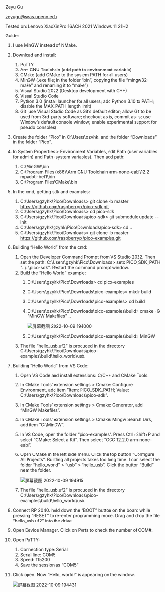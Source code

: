 Zeyu Gu

zeyugu@seas.upenn.edu

Tested on: Lenovo XiaoXinPro 16ACH 2021 Windows 11 21H2

Guide:

1.  I use MinGW instead of NMake.
2.  Download and install:
    1.  PuTTY
    2.  Arm GNU Toolchain (add path to environment variable)
    3.  CMake (add CMake to the system PATH for all users)
    4.  MinGW (.exe file; in the folder “bin”, copying the file “mingw32-make” and renaming it to “make”)
    5.  Visual Studio 2022 (Desktop development with C++)
    6.  Visual Studio Code
    7.  Python 3.0 (install launcher for all users; add Python 3.10 to PATH; disable the MAX_PATH length limit)
    8.  Git (use Visual Studio Code as Git’s default editor; allow Git to be used from 3rd-party software; checkout as is, commit as-is; use Window’s default console window; enable experimental support for pseudo consoles)
3.  Create the folder “Pico” in C:\\Users\\gzyhk, and the folder “Downloads” in the folder “Pico”.
4.  In System Properties \> Environment Variables, edit Path (user variables for admin) and Path (system variables). Then add path:
    1.  C:\\MinGW\\bin
    2.  C:\\Program Files (x86)\\Arm GNU Toolchain arm-none-eabi\\12.2 mpacbti-bet1\\bin
    3.  C:\\Program Files\\CMake\\bin
5.  In the cmd, getting sdk and examples:
    1.  C:\\Users\\gzyhk\\Pico\\Downloads\> git clone -b master <https://github.com/raspberrypi/pico-sdk.git>
    2.  C:\\Users\\gzyhk\\Pico\\Downloads\> cd pico-sdk
    3.  C:\\Users\\gzyhk\\Pico\\Downloads\\pico-sdk\> git submodule update --init
    4.  C:\\Users\\gzyhk\\gzyhk\\Pico\\Downloads\\pico-sdk\> cd ..
    5.  C:\\Users\\gzyhk\\Pico\\Downloads\> git clone -b master <https://github.com/raspberrypi/pico-examples.git>
6.  Building “Hello World” from the cmd:
    1.  Open the Developer Command Prompt from VS Studio 2022. Then set the path: C:\\Users\\gzyhk\\Pico\\Downloads\> setx PICO_SDK_PATH "..\\..\\pico-sdk". Restart the command prompt window.
    2.  Build the “Hello World” example:
        1.  C:\\Users\\gzyhk\\Pico\\Downloads\> cd pico-examples
        2.  C:\\Users\\gzyhk\\Pico\\Downloads\\pico-examples\> mkdir build
        3.  C:\\Users\\gzyhk\\Pico\\Downloads\\pico-examples\> cd build
        4.  C:\\Users\\gzyhk\\Pico\\Downloads\\pico-examples\\build\> cmake -G "MinGW Makefiles" ..

            ![屏幕截图 2022-10-09 194000](https://user-images.githubusercontent.com/113784775/194967919-f02791f8-90cc-4b50-a2ba-0dd846e1c2e3.png)


        5.  C:\\Users\\gzyhk\\Pico\\Downloads\\pico-examples\\build\> MinGW
    3.  The file “hello_usb.uf2” is produced in the directory C:\\Users\\gzyhk\\Pico\\Downloads\\pico-examples\\build\\hello_world\\usb.
7.  Building “Hello World” from VS Code:
    1.  Open VS Code and install extensions: C/C++ and CMake Tools.
    2.  In CMake Tools’ extension settings \> Cmake: Configure Environment, add item ”Item: PICO_SDK_PATH; Value: C:\\Users\\gzyhk\\Pico\\Downloads\\pico-sdk”.
    3.  In CMake Tools’ extension settings \> Cmake: Generator, add “MinGW Makefiles”.
    4.  In CMake Tools’ extension settings \> Cmake: Mingw Search Dirs, add item “C:\\MinGW”.
    5.  In VS Code, open the folder “pico-examples”. Press Ctrl+Shift+P and select “CMake: Select a Kit”. Then select “GCC 12.2.0 arm-none-eabi”.
    6.  Open CMake in the left side menu. Click the top button “Configure All Projects”. Building all projects takes too long time. I can select the folder “hello_world” \> “usb” \> “hello_usb”. Click the button “Build” near the folder.

        
        ![屏幕截图 2022-10-09 194915](https://user-images.githubusercontent.com/113784775/194968015-8d4b02e4-a669-4ee0-955f-21c1059aa487.png)

    7.  The file “hello_usb.uf2” is produced in the directory C:\\Users\\gzyhk\\Pico\\Downloads\\pico-examples\\build\\hello_world\\usb.
8.  Connect RP 2040. hold down the “BOOT” button on the board while pressing “RESET” to re-enter programming mode. Drag and drop the file “hello_usb.uf2” into the drive.
9.  Open Device Manager. Click on Ports to check the number of COM\#.
10. Open PuTTY:
    1.  Connection type: Serial
    2.  Serial line: COM5
    3.  Speed: 115200
    4.  Save the session as “COM5”
11. Click open. Now “Hello, world!” is appearing on the window.

    ![屏幕截图 2022-10-09 194431](https://user-images.githubusercontent.com/113784775/194968072-45e80831-84e2-4755-a9df-1c438a477106.png)
